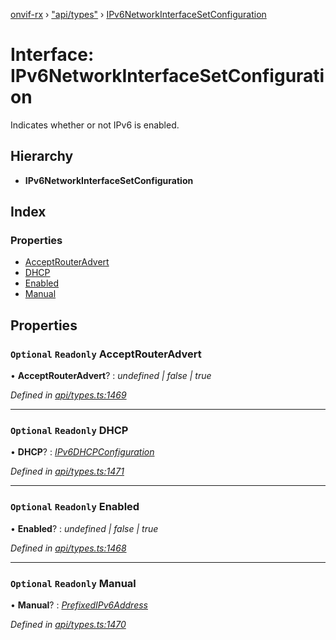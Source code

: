 [onvif-rx](../README.md) › ["api/types"](../modules/_api_types_.md) › [IPv6NetworkInterfaceSetConfiguration](_api_types_.ipv6networkinterfacesetconfiguration.md)

# Interface: IPv6NetworkInterfaceSetConfiguration

Indicates whether or not IPv6 is enabled.

## Hierarchy

* **IPv6NetworkInterfaceSetConfiguration**

## Index

### Properties

* [AcceptRouterAdvert](_api_types_.ipv6networkinterfacesetconfiguration.md#optional-readonly-acceptrouteradvert)
* [DHCP](_api_types_.ipv6networkinterfacesetconfiguration.md#optional-readonly-dhcp)
* [Enabled](_api_types_.ipv6networkinterfacesetconfiguration.md#optional-readonly-enabled)
* [Manual](_api_types_.ipv6networkinterfacesetconfiguration.md#optional-readonly-manual)

## Properties

### `Optional` `Readonly` AcceptRouterAdvert

• **AcceptRouterAdvert**? : *undefined | false | true*

*Defined in [api/types.ts:1469](https://github.com/patrickmichalina/onvif-rx/blob/3e9b152/src/api/types.ts#L1469)*

___

### `Optional` `Readonly` DHCP

• **DHCP**? : *[IPv6DHCPConfiguration](../enums/_api_types_.ipv6dhcpconfiguration.md)*

*Defined in [api/types.ts:1471](https://github.com/patrickmichalina/onvif-rx/blob/3e9b152/src/api/types.ts#L1471)*

___

### `Optional` `Readonly` Enabled

• **Enabled**? : *undefined | false | true*

*Defined in [api/types.ts:1468](https://github.com/patrickmichalina/onvif-rx/blob/3e9b152/src/api/types.ts#L1468)*

___

### `Optional` `Readonly` Manual

• **Manual**? : *[PrefixedIPv6Address](_api_types_.prefixedipv6address.md)*

*Defined in [api/types.ts:1470](https://github.com/patrickmichalina/onvif-rx/blob/3e9b152/src/api/types.ts#L1470)*
